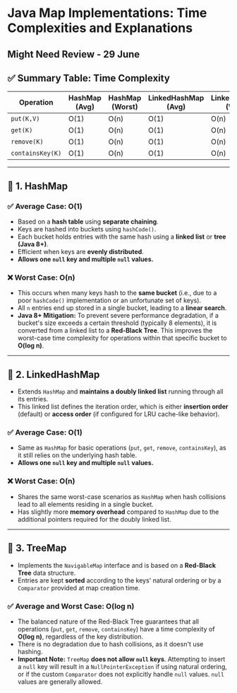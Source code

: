 # Java Map Implementations: Time Complexities and Explanations

## Might Need Review - 29 June
## ✅ Summary Table: Time Complexity

| Operation       | HashMap (Avg) | HashMap (Worst) | LinkedHashMap (Avg) | LinkedHashMap (Worst) | TreeMap (Avg) | TreeMap (Worst) |
|-----------------|----------------|------------------|-----------------------|-------------------------|----------------|------------------|
| `put(K,V)`      | O(1)           | O(n)             | O(1)                  | O(n)                    | O(log n)       | O(log n)         |
| `get(K)`        | O(1)           | O(n)             | O(1)                  | O(n)                    | O(log n)       | O(log n)         |
| `remove(K)`     | O(1)           | O(n)             | O(1)                  | O(n)                    | O(log n)       | O(log n)         |
| `containsKey(K)`| O(1)           | O(n)             | O(1)                  | O(n)                    | O(log n)       | O(log n)         |

---

## 📌 1. HashMap

### ✅ Average Case: O(1)
- Based on a **hash table** using **separate chaining**.
- Keys are hashed into buckets using `hashCode()`.
- Each bucket holds entries with the same hash using a **linked list** or **tree (Java 8+)**.
- Efficient when keys are **evenly distributed**.
- **Allows one `null` key and multiple `null` values.**

### ❌ Worst Case: O(n)
- This occurs when many keys hash to the **same bucket** (i.e., due to a poor `hashCode()` implementation or an unfortunate set of keys).
- All `n` entries end up stored in a single bucket, leading to a **linear search**.
- **Java 8+ Mitigation:** To prevent severe performance degradation, if a bucket's size exceeds a certain threshold (typically 8 elements), it is converted from a linked list to a **Red-Black Tree**. This improves the worst-case time complexity for operations within that specific bucket to **O(log n)**.

---

## 📌 2. LinkedHashMap

- Extends `HashMap` and **maintains a doubly linked list** running through all its entries.
- This linked list defines the iteration order, which is either **insertion order** (default) or **access order** (if configured for LRU cache-like behavior).

### ✅ Average Case: O(1)
- Same as `HashMap` for basic operations (`put`, `get`, `remove`, `containsKey`), as it still relies on the underlying hash table.
- **Allows one `null` key and multiple `null` values.**

### ❌ Worst Case: O(n)
- Shares the same worst-case scenarios as `HashMap` when hash collisions lead to all elements residing in a single bucket.
- Has slightly more **memory overhead** compared to `HashMap` due to the additional pointers required for the doubly linked list.

---

## 📌 3. TreeMap

- Implements the `NavigableMap` interface and is based on a **Red-Black Tree** data structure.
- Entries are kept **sorted** according to the keys' natural ordering or by a `Comparator` provided at map creation time.

### ✅ Average and Worst Case: O(log n)
- The balanced nature of the Red-Black Tree guarantees that all operations (`put`, `get`, `remove`, `containsKey`) have a time complexity of **O(log n)**, regardless of the key distribution.
- There is no degradation due to hash collisions, as it doesn't use hashing.
- **Important Note:** `TreeMap` **does not allow `null` keys**. Attempting to insert a `null` key will result in a `NullPointerException` if using natural ordering, or if the custom `Comparator` does not explicitly handle `null` values. `null` values are generally allowed.